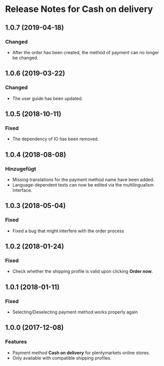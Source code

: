 # Release Notes for Cash on delivery

## 1.0.7 (2019-04-18)

### Changed
- After the order has been created, the method of payment can no longer be changed.

## 1.0.6 (2019-03-22)

### Changed
- The user guide has been updated.

## 1.0.5 (2018-10-11)

### Fixed
- The dependency of IO has been removed.

## 1.0.4 (2018-08-08)

### Hinzugefügt
- Missing translations for the payment method name have been added.
- Language-dependent texts can now be edited via the multilingualism interface.

## 1.0.3 (2018-05-04)

### Fixed
- Fixed a bug that might interfere with the order process

## 1.0.2 (2018-01-24)

### Fixed
- Check whether the shipping profile is valid upon clicking **Order now**.

## 1.0.1 (2018-01-11)

### Fixed
- Selecting/Deselecting payment method works properly again

## 1.0.0 (2017-12-08)

### Features
- Payment method **Cash on delivery** for plentymarkets online stores.
- Only available with compatible shipping profiles.
